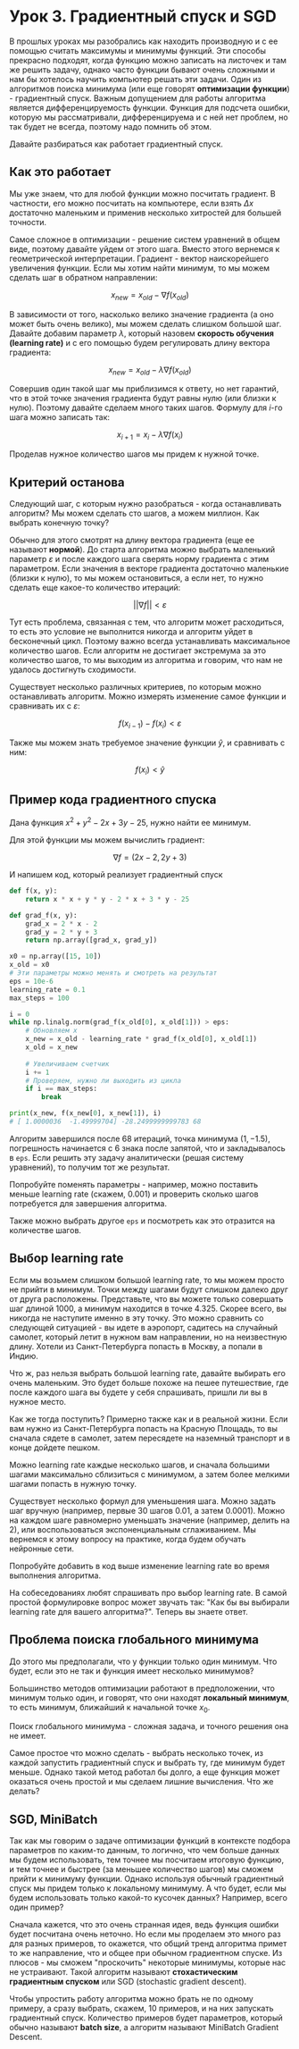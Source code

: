# Урок 3. Градиентный спуск и SGD

В прошлых уроках мы разобрались как находить производную и с ее помощью считать максимумы и минимумы функций. Эти способы прекрасно подходят, когда функцию можно записать на листочек и там же решить задачу, однако часто функции бывают очень сложными и нам бы хотелось научить компьютер решать эти задачи. Один из алгоритмов поиска минимума (или еще говорят **оптимизации функции**) - градиентный спуск.  Важным допущением для работы алгоритма является дифференцируемость функции. Функция для подсчета ошибки, которую мы рассматривали, дифференцируема и с ней нет проблем, но так будет не всегда, поэтому надо помнить об этом.

Давайте разбираться как работает градиентный спуск.

## Как это работает

Мы уже знаем, что для любой функции можно посчитать градиент. В частности, его можно посчитать на компьютере, если взять $\Delta x$ достаточно маленьким и применив несколько хитростей для большей точности.

Самое сложное в оптимизации - решение систем уравнений в общем виде, поэтому давайте уйдем от этого шага. Вместо этого вернемся к геометрической интерпретации. Градиент - вектор наискорейшего увеличения функции. Если мы хотим найти минимум, то мы можем сделать шаг в обратном направлении:

$$x_{new} = x_{old} - \nabla f(x_{old})$$

В зависимости от того, насколько велико значение градиента (а оно может быть очень велико), мы можем сделать слишком большой шаг. Давайте добавим параметр $\lambda$, который назовем **скорость обучения (learning rate)** и с его помощью будем регулировать длину вектора градиента:

$$x_{new} = x_{old} - \lambda \nabla f(x_{old})$$

Совершив один такой шаг мы приблизимся к ответу, но нет гарантий, что в этой точке значения градиента будут равны нулю (или близки к нулю). Поэтому давайте сделаем много таких шагов. Формулу для $i$-го шага можно записать так:

$$x_{i + 1} = x_{i} - \lambda \nabla f(x_{i})$$

Проделав нужное количество шагов мы придем к нужной точке.

## Критерий останова

Следующий шаг, с которым нужно разобраться - когда останавливать алгоритм? Мы можем сделать сто шагов, а можем миллион. Как выбрать конечную точку?

Обычно для этого смотрят на длину вектора градиента (еще ее называют **нормой**). До старта алгоритма можно выбрать маленький параметр $\varepsilon$ и после каждого шага сверять норму градиента с этим параметром. Если значения в векторе градиента достаточно маленькие (близки к нулю), то мы можем остановиться, а если нет, то нужно сделать еще какое-то количество итераций:

$$||\nabla f|| < \varepsilon$$

Тут есть проблема, связанная с тем, что алгоритм может расходиться, то есть это условие не выполнится никогда и алгоритм уйдет в бесконечный цикл. Поэтому важно всегда устанавливать максимальное количество шагов. Если алгоритм не достигает экстремума за это количество шагов, то мы выходим из алгоритма и говорим, что нам не удалось достигнуть сходимости.

Существует несколько различных критериев, по которым можно останавливать алгоритм. Можно измерять изменение самое функции и сравнивать их с $\varepsilon$:

$$f(x_{i - 1}) - f(x_i) < \varepsilon$$

Также мы можем знать требуемое значение функции $\hat{y}$, и сравнивать с ним:

$$f(x_i) < \hat{y}$$

## Пример кода градиентного спуска

Дана функция $x^2 + y^2 - 2x + 3y - 25$, нужно найти ее минимум.

Для этой функции мы можем вычислить градиент:

$$\nabla f = (2x - 2, 2y + 3)$$

И напишем код, который реализует градиентный спуск

```python
def f(x, y):
    return x * x + y * y - 2 * x + 3 * y - 25

def grad_f(x, y):
    grad_x = 2 * x - 2
    grad_y = 2 * y + 3
    return np.array([grad_x, grad_y])

x0 = np.array([15, 10])
x_old = x0
# Эти параметры можно менять и смотреть на результат
eps = 10e-6
learning_rate = 0.1
max_steps = 100

i = 0
while np.linalg.norm(grad_f(x_old[0], x_old[1])) > eps:
    # Обновляем x
    x_new = x_old - learning_rate * grad_f(x_old[0], x_old[1])
    x_old = x_new
    
    # Увеличиваем счетчик
    i += 1
    # Проверяем, нужно ли выходить из цикла
    if i == max_steps:
        break

print(x_new, f(x_new[0], x_new[1]), i) 
# [ 1.0000036  -1.49999704] -28.2499999999783 68
```

Алгоритм завершился после 68 итераций, точка минимума $(1, -1.5)$, погрешность начинается с 6 знака после запятой, что и закладывалось в `eps`. Если решить эту задачу аналитически (решая систему уравнений), то получим тот же результат.

Попробуйте поменять параметры - например, можно поставить меньше learning rate (скажем, 0.001) и проверить сколько шагов потребуется для завершения алгоритма.

Также можно выбрать другое `eps` и посмотреть как это отразится на количестве шагов.

## Выбор learning rate

Если мы возьмем слишком большой learning rate, то мы можем просто не прийти в минимум. Точки между шагами будут слишком далеко друг от друга расположены. Представьте, что вы можете только совершать шаг длиной 1000, а минимум находится в точке 4.325. Скорее всего, вы никогда не наступите именно в эту точку. Это можно сравнить со следующей ситуацией - вы идете в аэропорт, садитесь на случайный самолет, который летит в нужном вам направлении, но на неизвестную длину. Хотели из Санкт-Петербурга попасть в Москву, а попали в Индию.

Что ж, раз нельзя выбрать большой learning rate, давайте выбирать его очень маленьким. Это будет больше похоже на пешее путешествие, где после каждого шага вы будете у себя спрашивать, пришли ли вы в нужное место.

Как же тогда поступить? Примерно также как и в реальной жизни. Если вам нужно из Санкт-Петербурга попасть на Красную Площадь, то вы сначала сядете в самолет, затем пересядете на наземный транспорт и в конце дойдете пешком.

Можно learning rate каждые несколько шагов, и сначала большими шагами максимально сблизиться с минимумом, а затем более мелкими шагами попасть в нужную точку.

Существует несколько формул для уменьшения шага. Можно задать шаг вручную (например, первые 30 шагов 0.01, а затем 0.0001). Можно на каждом шаге равномерно уменьшать значение (например, делить на 2), или воспользоваться экспоненциальным сглаживанием. Мы вернемся к этому вопросу на практике, когда будем обучать нейронные сети.

Попробуйте добавить в код выше изменение learning rate во время выполнения алгоритма.

На собеседованиях любят спрашивать про выбор learning rate. В самой простой формулировке вопрос может звучать так: "Как бы вы выбирали learning rate для вашего алгоритма?". Теперь вы знаете ответ.

## Проблема поиска глобального минимума

До этого мы предполагали, что у функции только один минимум. Что будет, если это не так и функция имеет несколько минимумов?

Большинство методов оптимизации работают в предположении, что минимум только один, и говорят, что они находят **локальный минимум**, то есть минимум, ближайший к начальной точке $x_0$.

Поиск глобального минимума - сложная задача, и точного решения она не имеет.

Самое простое что можно сделать - выбрать несколько точек, из каждой запустить градиентный спуск и выбрать ту, где минимум будет меньше. Однако такой метод работал бы долго, а еще функция может оказаться очень простой и мы сделаем лишние вычисления. Что же делать?

## SGD, MiniBatch

Так как мы говорим о задаче оптимизации функций в контексте подбора параметров по каким-то данным, то логично, что чем больше данных мы будем использовать, тем точнее мы посчитаем итоговую функцию, и тем точнее и быстрее (за меньшее количество шагов) мы сможем прийти к минимуму функции. Однако используя обычный градиентный спуск мы придем только к локальному минимуму. А что будет, если мы будем использовать только какой-то кусочек данных? Например, всего один пример?

Сначала кажется, что это очень странная идея, ведь функция ошибки будет посчитана очень неточно. Но если мы проделаем это много раз для разных примеров, то окажется, что общий тренд алгоритма примет то же направление, что и общее при обычном градиентном спуске. Из плюсов - мы сможем "проскочить" некоторые минимумы, которые нас не устраивают. Такой алгоритм называют **стохастическим градиентным спуском** или SGD (stochastic gradient descent).

Чтобы упростить работу алгоритма можно брать не по одному примеру, а сразу выбрать, скажем, 10 примеров, и на них запускать градиентный спуск. Количество примеров будет параметров, который обычно называют **batch size**, а алгоритм называют MiniBatch Gradient Descent.
